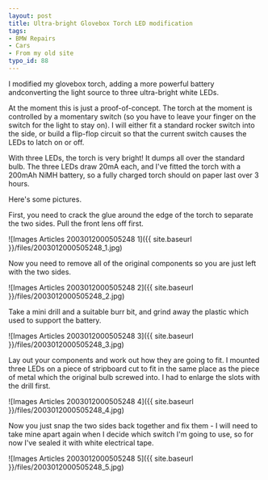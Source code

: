 ```yaml
---
layout: post
title: Ultra-bright Glovebox Torch LED modification
tags:
- BMW Repairs
- Cars
- From my old site
typo_id: 88
---
```

I modified my glovebox torch, adding a more powerful battery andconverting the light source to three ultra-bright white LEDs.
<!-- read more -->
At the moment this is just a proof-of-concept. The torch at the moment is controlled by a momentary switch (so you have to leave your finger on the switch for the light to stay on). I will either fit a standard rocker switch into the side, or build a flip-flop circuit so that the current switch causes the LEDs to latch on or off.

With three LEDs, the torch is very bright! It dumps all over the standard bulb. The three LEDs draw 20mA each, and I've fitted the torch with a 200mAh NiMH battery, so a fully charged torch should on paper last over 3 hours.

Here's some pictures.

First, you need to crack the glue around the edge of the torch to separate the two sides. Pull the front lens off first.

![Images Articles 2003012000505248 1]({{ site.baseurl }}/files/2003012000505248_1.jpg)

Now you need to remove all of the original components so you are just left with the two sides.

![Images Articles 2003012000505248 2]({{ site.baseurl }}/files/2003012000505248_2.jpg)

Take a mini drill and a suitable burr bit, and grind away the plastic which used to support the battery.

![Images Articles 2003012000505248 3]({{ site.baseurl }}/files/2003012000505248_3.jpg)

Lay out your components and work out how they are going to fit. I mounted three LEDs on a piece of stripboard cut to fit in the same place as the piece of metal which the original bulb screwed into. I had to enlarge the slots with the drill first.

![Images Articles 2003012000505248 4]({{ site.baseurl }}/files/2003012000505248_4.jpg)

Now you just snap the two sides back together and fix them - I will need to take mine apart again when I decide which switch I'm going to use, so for now I've sealed it with white electrical tape.

![Images Articles 2003012000505248 5]({{ site.baseurl }}/files/2003012000505248_5.jpg)

